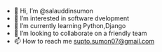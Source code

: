- 👋 Hi, I’m @salauddinsumon
- 👀 I’m interested in software dvelopment
- 🌱 I’m currently learning Python,Django
- 💞️ I’m looking to collaborate on a friendly team 
- 📫 How to reach me supto.sumon07@gmail.com

<!---
salauddinsumon/salauddinsumon is a ✨ special ✨ repository because its `README.md` (this file) appears on your GitHub profile.
You can click the Preview link to take a look at your changes.
--->
